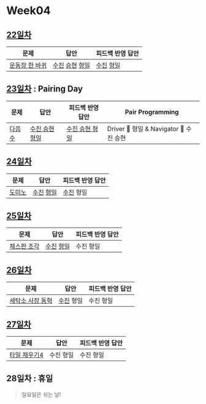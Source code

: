# Week04

## [22일차](Day22)

| 문제                                                    | 답안                                                                                   | 피드백 반영 답안                                                |
| ------------------------------------------------------- | -------------------------------------------------------------------------------------- | --------------------------------------------------------------- |
| [운동장 한 바퀴](https://www.acmicpc.net/problem/16486) | [수진](Day22/bj16486_ksj.js) [승현](Day22/bj16486_lsh.js) [형일](Day22/bj16486_jhi.js) | [수진](Day22/bj16486_ksj_fb.js) [형일](Day22/bj16486_jhi_fb.js) |

## [23일차](Day23) : Pairing Day

| 문제                                           | 답안                                          | 피드백 반영 답안                                 | Pair Programming                        |
| ---------------------------------------------- | --------------------------------------------- | ------------------------------------------------ | --------------------------------------- |
| [다음수](https://www.acmicpc.net/problem/4880) | [수진 승현 형일](Day23/bj4880_jhi_ksj_lsh.js) | [수진 승현 형일](Day23/bj4880_jhi_ksj_lsh_fb.js) | Driver 🚗 형일 & Navigator 🧭 수진 승현 |

## [24일차](Day24)

| 문제                                           | 답안                                                    | 피드백 반영 답안 |
| ---------------------------------------------- | ------------------------------------------------------- | ---------------- |
| [도미노](https://www.acmicpc.net/problem/2921) | [수진](Day24/bj2921_ksj.js) [형일](Day24/bj2921_jhi.js) | [수진](Day24/bj2921_ksj_fb.js) 형일        |

## [25일차](Day25)

| 문제                                                | 답안                                                    | 피드백 반영 답안 |
| --------------------------------------------------- | ------------------------------------------------------- | ---------------- |
| [체스판 조각](https://www.acmicpc.net/problem/3004) | [수진](Day25/bj3004_ksj.js) [형일](Day25/bj3004_jhi.js) | 수진 형일        |

## [26일차](Day26)

| 문제                                                     | 답안      | 피드백 반영 답안 |
| -------------------------------------------------------- | --------- | ---------------- |
| [세탁소 사장 동혁](https://www.acmicpc.net/problem/2720) | [수진](Day26/bj2720_ksj.js) 형일 | 수진 형일        |

## [27일차](Day27)

| 문제                 | 답안      | 피드백 반영 답안 |
| -------------------- | --------- | ---------------- |
| [타일 채우기4](https://www.acmicpc.net/problem/15700) | 수진 형일 | 수진 형일        |

## 28일차 : 휴일

> 일요일은 쉬는 날!
